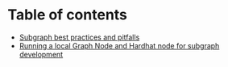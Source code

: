 # Table of contents

* [Subgraph best practices and pitfalls](README.md)
* [Running a local Graph Node and Hardhat node for subgraph development](running-a-local-graph-node-and-hardhat-node-for-subgraph-development.md)
